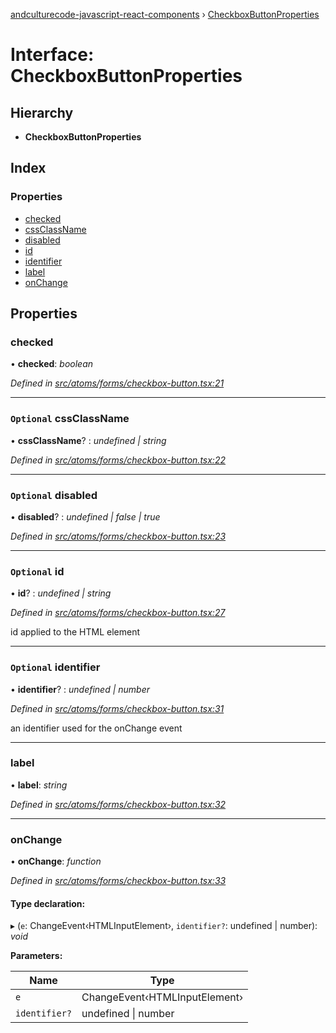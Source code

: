 [andculturecode-javascript-react-components](../README.md) › [CheckboxButtonProperties](checkboxbuttonproperties.md)

# Interface: CheckboxButtonProperties

## Hierarchy

* **CheckboxButtonProperties**

## Index

### Properties

* [checked](checkboxbuttonproperties.md#checked)
* [cssClassName](checkboxbuttonproperties.md#optional-cssclassname)
* [disabled](checkboxbuttonproperties.md#optional-disabled)
* [id](checkboxbuttonproperties.md#optional-id)
* [identifier](checkboxbuttonproperties.md#optional-identifier)
* [label](checkboxbuttonproperties.md#label)
* [onChange](checkboxbuttonproperties.md#onchange)

## Properties

###  checked

• **checked**: *boolean*

*Defined in [src/atoms/forms/checkbox-button.tsx:21](https://github.com/AndcultureCode/AndcultureCode.JavaScript.React.Components/blob/85bf079/src/atoms/forms/checkbox-button.tsx#L21)*

___

### `Optional` cssClassName

• **cssClassName**? : *undefined | string*

*Defined in [src/atoms/forms/checkbox-button.tsx:22](https://github.com/AndcultureCode/AndcultureCode.JavaScript.React.Components/blob/85bf079/src/atoms/forms/checkbox-button.tsx#L22)*

___

### `Optional` disabled

• **disabled**? : *undefined | false | true*

*Defined in [src/atoms/forms/checkbox-button.tsx:23](https://github.com/AndcultureCode/AndcultureCode.JavaScript.React.Components/blob/85bf079/src/atoms/forms/checkbox-button.tsx#L23)*

___

### `Optional` id

• **id**? : *undefined | string*

*Defined in [src/atoms/forms/checkbox-button.tsx:27](https://github.com/AndcultureCode/AndcultureCode.JavaScript.React.Components/blob/85bf079/src/atoms/forms/checkbox-button.tsx#L27)*

id applied to the HTML element

___

### `Optional` identifier

• **identifier**? : *undefined | number*

*Defined in [src/atoms/forms/checkbox-button.tsx:31](https://github.com/AndcultureCode/AndcultureCode.JavaScript.React.Components/blob/85bf079/src/atoms/forms/checkbox-button.tsx#L31)*

an identifier used for the onChange event

___

###  label

• **label**: *string*

*Defined in [src/atoms/forms/checkbox-button.tsx:32](https://github.com/AndcultureCode/AndcultureCode.JavaScript.React.Components/blob/85bf079/src/atoms/forms/checkbox-button.tsx#L32)*

___

###  onChange

• **onChange**: *function*

*Defined in [src/atoms/forms/checkbox-button.tsx:33](https://github.com/AndcultureCode/AndcultureCode.JavaScript.React.Components/blob/85bf079/src/atoms/forms/checkbox-button.tsx#L33)*

#### Type declaration:

▸ (`e`: ChangeEvent‹HTMLInputElement›, `identifier?`: undefined | number): *void*

**Parameters:**

Name | Type |
------ | ------ |
`e` | ChangeEvent‹HTMLInputElement› |
`identifier?` | undefined &#124; number |
